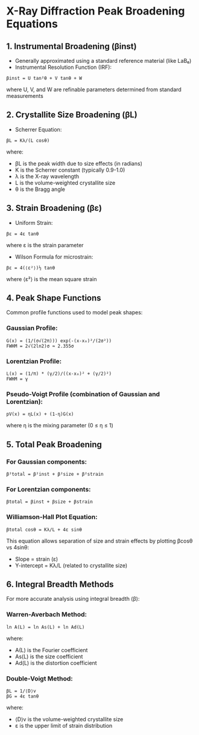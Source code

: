 # X-Ray Diffraction Peak Broadening Equations

## 1. Instrumental Broadening (βinst)
- Generally approximated using a standard reference material (like LaB₆)
- Instrumental Resolution Function (IRF):
```
βinst = U tan²θ + V tanθ + W
```
where U, V, and W are refinable parameters determined from standard measurements

## 2. Crystallite Size Broadening (βL)
- Scherrer Equation:
```
βL = Kλ/(L cosθ)
```
where:
- βL is the peak width due to size effects (in radians)
- K is the Scherrer constant (typically 0.9-1.0)
- λ is the X-ray wavelength
- L is the volume-weighted crystallite size
- θ is the Bragg angle

## 3. Strain Broadening (βε)
- Uniform Strain:
```
βε = 4ε tanθ
```
where ε is the strain parameter

- Wilson Formula for microstrain:
```
βε = 4(⟨ε²⟩)½ tanθ
```
where ⟨ε²⟩ is the mean square strain

## 4. Peak Shape Functions
Common profile functions used to model peak shapes:

### Gaussian Profile:
```
G(x) = (1/(σ√(2π))) exp(-(x-x₀)²/(2σ²))
FWHM = 2√(2ln2)σ ≈ 2.355σ
```

### Lorentzian Profile:
```
L(x) = (1/π) * (γ/2)/((x-x₀)² + (γ/2)²)
FWHM = γ
```

### Pseudo-Voigt Profile (combination of Gaussian and Lorentzian):
```
pV(x) = ηL(x) + (1-η)G(x)
```
where η is the mixing parameter (0 ≤ η ≤ 1)

## 5. Total Peak Broadening

### For Gaussian components:
```
β²total = β²inst + β²size + β²strain
```

### For Lorentzian components:
```
βtotal = βinst + βsize + βstrain
```

### Williamson-Hall Plot Equation:
```
βtotal cosθ = Kλ/L + 4ε sinθ
```
This equation allows separation of size and strain effects by plotting βcosθ vs 4sinθ:
- Slope = strain (ε)
- Y-intercept = Kλ/L (related to crystallite size)

## 6. Integral Breadth Methods
For more accurate analysis using integral breadth (β):

### Warren-Averbach Method:
```
ln A(L) = ln As(L) + ln Ad(L)
```
where:
- A(L) is the Fourier coefficient
- As(L) is the size coefficient
- Ad(L) is the distortion coefficient

### Double-Voigt Method:
```
βL = 1/⟨D⟩v
βG = 4ε tanθ
```
where:
- ⟨D⟩v is the volume-weighted crystallite size
- ε is the upper limit of strain distribution
